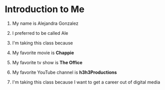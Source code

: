 # Introduction to Me

1. My name is Alejandra Gonzalez

1. I preferred to be called Ale


1. I'm taking this class because

1. My favorite movie is **Chappie**

1. My favorite tv show is **The Office**

1. My favorite YouTube channel is **h3h3Productions**
1. I'm taking this class because I want to get a career out of digital media
